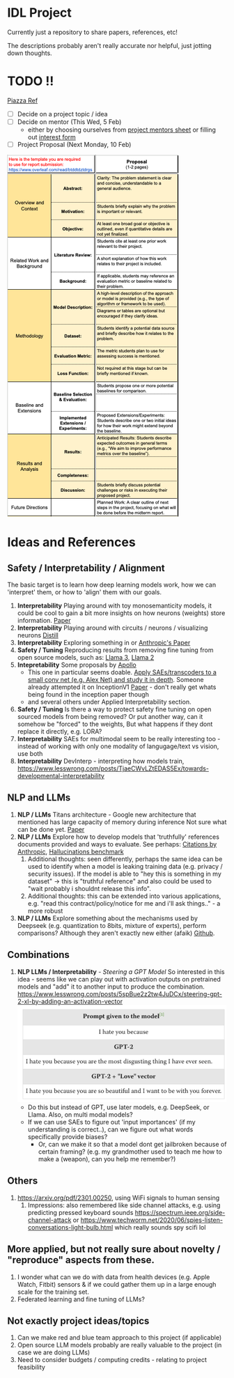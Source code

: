 # IDL Project

Currently just a repository to share papers, references, etc! 

The descriptions probably aren't really accurate nor helpful, just jotting down thoughts.



# TODO !! 
[Piazza Ref](https://piazza.com/class/m4cvt38ufqk155/post/35)

- [ ] Decide on a project topic / idea
- [ ] Decide on mentor (This Wed, 5 Feb) 
  - either by choosing ourselves from [project mentors sheet](https://docs.google.com/spreadsheets/d/1wKCDrSembioX_KGlywaOUTqIxNcb7XFaWFUI14WU074/edit?gid=58695675#gid=58695675) or filling out [interest form](https://forms.gle/qCRBPe5GNtUPjQdi8) 
- [ ] Project Proposal (Next Monday, 10 Feb)

![](attachments/image-1.png)


# Ideas and References

## Safety / Interpretability / Alignment
The basic target is to learn how deep learning models work, how we can 'interpret' them, or how to 'align' them with our goals. 

1. **Interpretability** Playing around with toy monosemanticity models, it could be cool to gain a bit more insights on how neurons (weights) store information. [Paper](https://transformer-circuits.pub/2022/toy_model/index.html)
2. **Interpretability** Playing around with circuits / neurons / visualizing neurons [Distill](https://distill.pub/2020/circuits/zoom-in/)
3. **Interpretability** Exploring something in or [Anthropic's Paper](https://transformer-circuits.pub/2024/scaling-monosemanticity/index.html)
4. **Safety / Tuning** Reproducing results from removing fine tuning from open source models, such as: [Llama 3](https://arxiv.org/abs/2407.01376), [Llama 2](https://arxiv.org/abs/2311.00117)
5. **Intepretability** Some proposals by [Apollo](https://www.lesswrong.com/posts/KfkpgXdgRheSRWDy8/a-list-of-45-mech-interp-project-ideas-from-apollo-research)
    - This one in particular seems doable. [Apply SAEs/transcoders to a small conv net (e.g. Alex Net) and study it in depth](https://www.lesswrong.com/posts/KfkpgXdgRheSRWDy8/a-list-of-45-mech-interp-project-ideas-from-apollo-research#:~:text=Apply%20SAEs/transcoders%20to%20a%20small%20conv%20net%20(e.g.%20Alex%20Net)%20and%20study%20it%20in%20depth). Someone already attempted it on InceptionV1 [Paper](https://arxiv.org/pdf/2406.03662)  - don't really get whats being found in the inception paper though
    - and several others under Applied Interpretability section.
6. **Safety / Tuning** Is there a way to protect safety fine tuning on open sourced models from being removed? 
    Or put another way, can it somehow be "forced" to the weights, 
    But what happens if they dont replace it directly, e.g.  LORA?
7. **Interpretability** SAEs for multimodal seem to be really interesting too - instead of working with only one modality of langugage/text vs vision, use both 
8. **Interpretability** DevInterp - interpreting how models train, https://www.lesswrong.com/posts/TjaeCWvLZtEDAS5Ex/towards-developmental-interpretability 


## NLP and LLMs  
1. **NLP / LLMs** Titans architecture - Google new architecture that mentioned has large capacity of memory during inference Not sure what can be done yet. [Paper](https://arxiv.org/abs/2501.00663)
2. **NLP / LLMs** Explore how to develop models that 'truthfully' references documents provided and ways to evaluate. See perhaps: [Citations by Anthropic](https://docs.anthropic.com/en/docs/build-with-claude/citations), [Hallucinations benchmark](https://arxiv.org/pdf/2501.08292)
   1. Additional thoughts: seen differently, perhaps the same idea can be used to identify when a model is leaking training data (e.g. privacy / security issues). If the model is able to "hey this is something in my dataset" -> this is "truthful reference" and also could be used to "wait probably i shouldnt release this info".
   2. Additional thoughts: this can be extended into various applications, e.g. "read this contract/policy/notice for me and i'll ask things.." - a more robust
3. **NLP / LLMs** Explore something about the mechanisms used by Deepseek (e.g. quantization to 8bits, mixture of experts), perform comparisons? Although they aren't exactly new either (afaik) [Github](https://github.com/deepseek-ai/DeepSeek-V3).


## Combinations 
1. **NLP LLMs / Interpretability** - *Steering a GPT Model* So interested in this idea - seems like we can play out with activation outputs on pretrained models and "add" it to another input to produce the combination. https://www.lesswrong.com/posts/5spBue2z2tw4JuDCx/steering-gpt-2-xl-by-adding-an-activation-vector ![alt text](attachments/image.png)
    - Do this but instead of GPT, use later models, e.g. DeepSeek, or Llama. Also, on multi modal models? 
    - If we can use SAEs to figure out 'input importances' (if my understanding is correct..), can we figure out what words specifically provide biases?
       - Or, can we make it so that a model dont get jailbroken because of certain framing? (e.g. my grandmother used to teach me how to make a (weapon), can you help me remember?)


## Others
1. https://arxiv.org/pdf/2301.00250, using WiFi signals to human sensing 
   1. Impressions: also remembered like side channel attacks, e.g. using predicting pressed keyboard sounds https://spectrum.ieee.org/side-channel-attack or https://www.techworm.net/2020/06/spies-listen-conversations-light-bulb.html which really sounds spy scifi lol



## More applied, but not really sure about novelty / "reproduce" aspects from these.
1. I wonder what can we do with data from health devices (e.g. Apple Watch, Fitbit) sensors & if we could gather them up in a large enough scale for the training set.
2. Federated learning and fine tuning of LLMs? 


## Not exactly project ideas/topics
1. Can we make red and blue team approach to this project (if applicable)
2. Open source LLM models probably are really valuable to the project (in case we are doing LLMs)
3. Need to consider budgets / computing credits - relating to project feasibility

